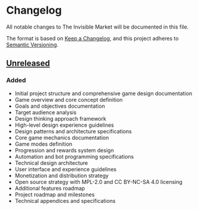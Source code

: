 # Changelog

All notable changes to The Invisible Market will be documented in this file.

The format is based on [Keep a Changelog](https://keepachangelog.com/en/1.0.0/),
and this project adheres to [Semantic Versioning](https://semver.org/spec/v2.0.0.html).

## [Unreleased]

### Added

- Initial project structure and comprehensive game design documentation
- Game overview and core concept definition
- Goals and objectives documentation
- Target audience analysis
- Design thinking approach framework
- High-level design experience guidelines
- Design patterns and architecture specifications
- Core game mechanics documentation
- Game modes definition
- Progression and rewards system design
- Automation and bot programming specifications
- Technical design architecture
- User interface and experience guidelines
- Monetization and distribution strategy
- Open source strategy with MPL-2.0 and CC BY-NC-SA 4.0 licensing
- Additional features roadmap
- Project roadmap and milestones
- Technical appendices and specifications

[Unreleased]: https://github.com/yourusername/the-invisible-market/compare/v0.1.0...HEAD
